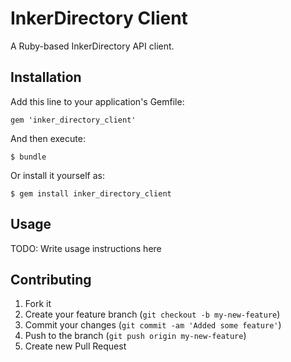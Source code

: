 # InkerDirectory Client

A Ruby-based InkerDirectory API client.

## Installation

Add this line to your application's Gemfile:

    gem 'inker_directory_client'

And then execute:

    $ bundle

Or install it yourself as:

    $ gem install inker_directory_client

## Usage

TODO: Write usage instructions here

## Contributing

1. Fork it
2. Create your feature branch (`git checkout -b my-new-feature`)
3. Commit your changes (`git commit -am 'Added some feature'`)
4. Push to the branch (`git push origin my-new-feature`)
5. Create new Pull Request

